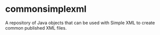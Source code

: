 commonsimplexml
===============

A repository of Java objects that can be used with Simple XML to create common published XML files.

